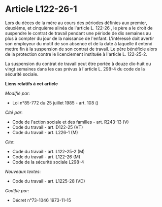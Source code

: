 # Article L122-26-1

Lors du déces de la mère au cours des périodes définies aux premier, deuxième, et cinquième alinéa de l'article L. 122-26 ,
le père a le droit de suspendre le contrat de travail pendant une période de dix semaines au plus à compter du jour de la
naissance de l'enfant. L'intéressé doit avertir son employeur du motif de son absence et de la date à laquelle il entend
mettre fin à la suspension de son contrat de travail. Le père bénéficie alors de la protection contre le licenciement
instituée à l'article L. 122-25-2.

La suspension du contrat de travail peut être portée à douze dix-huit ou vingt semaines dans les cas prévus à l'article  L.
298-4 du code de la sécurité sociale.

**Liens relatifs à cet article**

_Modifié par_:

  - Loi n°85-772 du 25 juillet 1985 - art. 108 ()

_Cité par_:

  - Code de l'action sociale et des familles - art. R243-13 (V)
  - Code du travail - art. D122-25 (VT)
  - Code du travail - art. L226-1 (M)

_Cite_:

  - Code du travail - art. L122-25-2 (M)
  - Code du travail - art. L122-26 (M)
  - Code de la sécurité sociale L298-4

_Nouveaux textes_:

  - Code du travail - art. L1225-28 (VD)

_Codifié par_:

  - Décret n°73-1046 1973-11-15
